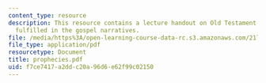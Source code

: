```yaml
---
content_type: resource
description: This resource contains a lecture handout on Old Testament prophecies
  fulfilled in the gospel narratives.
file: /media/https%3A/open-learning-course-data-rc.s3.amazonaws.com/21l-458-the-bible-spring-2007/f7ce7417a2ddc20a96d6e62f99c02150_prophecies.pdf
file_type: application/pdf
resourcetype: Document
title: prophecies.pdf
uid: f7ce7417-a2dd-c20a-96d6-e62f99c02150
---
```

